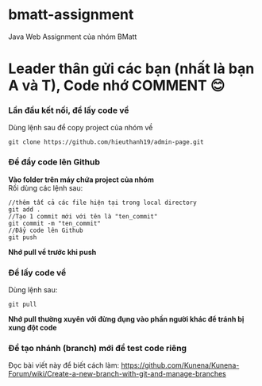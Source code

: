 # bmatt-assignment
Java Web Assignment của nhóm BMatt
# Leader thân gửi các bạn (nhất là bạn A và T), Code nhớ COMMENT &#128522;
### Lần đầu kết nối, để lấy code về
Dùng lệnh sau để copy project của nhóm về
```
git clone https://github.com/hieuthanh19/admin-page.git
```


### Để đẩy code lên Github
**Vào folder trên máy chứa project của nhóm** \
Rồi dùng các lệnh sau:
```
//thêm tất cả các file hiện tại trong local directory 
git add .
//Tạo 1 commit mới với tên là "ten_commit"
git commit -m "ten_commit"
//Đẩy code lên Github
git push
```
**Nhớ pull về trước khi push**

### Để lấy code về
Dùng lệnh sau: 
```
git pull
```
**Nhớ pull thường xuyên với đừng đụng vào phần người khác để tránh bị xung đột code**
### Để tạo nhánh (branch) mới để test code riêng
Đọc bài viết này để biết cách làm: 
https://github.com/Kunena/Kunena-Forum/wiki/Create-a-new-branch-with-git-and-manage-branches
